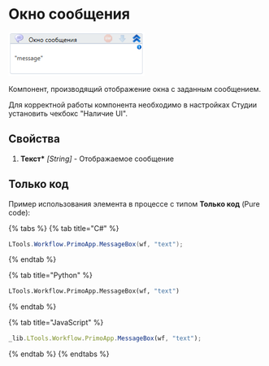 # Окно сообщения

![](../../../resources/activities/basic/dialogs/image-387.png)

Компонент, производящий отображение окна с заданным сообщением.

Для корректной работы компонента необходимо в настройках Студии установить чекбокс "Наличие UI".

## Свойства

1. **Текст\*** *[String]* - Отображаемое сообщение

## Только код
Пример использования элемента в процессе с типом **Только код** (Pure code):

{% tabs %}
{% tab title="C#" %}
```csharp
LTools.Workflow.PrimoApp.MessageBox(wf, "text");
```
{% endtab %}

{% tab title="Python" %}
```python
LTools.Workflow.PrimoApp.MessageBox(wf, "text")
```
{% endtab %}

{% tab title="JavaScript" %}
```javascript
_lib.LTools.Workflow.PrimoApp.MessageBox(wf, "text");
```
{% endtab %}
{% endtabs %}

